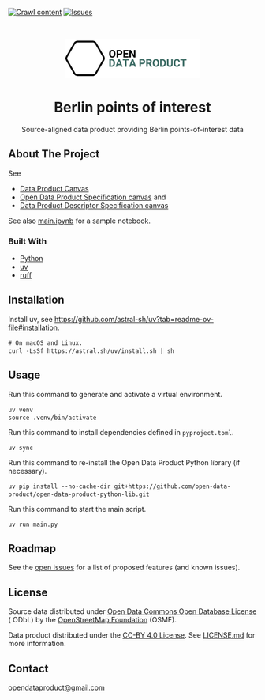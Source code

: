 [![Crawl content](https://github.com/open-data-product/open-data-product-berlin-points-of-interest-source-aligned/actions/workflows/crawl-content.yaml/badge.svg)](https://github.com/open-data-product/open-data-product-berlin-points-of-interest-source-aligned/actions/workflows/crawl-content.yaml)
[![Issues](https://img.shields.io/github/issues/open-data-product/open-data-product-berlin-points-of-interest-source-aligned)](https://github.com/open-data-product/open-data-product-berlin-points-of-interest-source-aligned/issues)

<br />
<p align="center">
  <a href="https://github.com/open-data-product/open-data-product-berlin-points-of-interest-source-aligned">
    <img src="logo-with-text.png" alt="Logo" style="height: 80px; ">
  </a>

  <h1 align="center">Berlin points of interest</h1>

  <p align="center">
    Source-aligned data product providing Berlin points-of-interest data
  </p>
</p>

## About The Project

See
* [Data Product Canvas](docs/data-product-canvas.md)
* [Open Data Product Specification canvas](./docs/odps-canvas.md) and 
* [Data Product Descriptor Specification canvas](./docs/dpds-canvas.md)

See also [main.ipynb](./main.ipynb) for a sample notebook.

### Built With

* [Python](https://www.python.org/)
* [uv](https://docs.astral.sh/uv/)
* [ruff](https://docs.astral.sh/ruff/)

## Installation

Install uv, see https://github.com/astral-sh/uv?tab=readme-ov-file#installation.

```shell
# On macOS and Linux.
curl -LsSf https://astral.sh/uv/install.sh | sh
```

## Usage

Run this command to generate and activate a virtual environment.

```shell
uv venv
source .venv/bin/activate
```

Run this command to install dependencies defined in `pyproject.toml`.

```shell
uv sync
```

Run this command to re-install the Open Data Product Python library (if necessary).

```shell
uv pip install --no-cache-dir git+https://github.com/open-data-product/open-data-product-python-lib.git
```

Run this command to start the main script.

```shell
uv run main.py
```

## Roadmap

See
the [open issues](https://github.com/open-data-product/open-data-product-berlin-points-of-interest-source-aligned/issues)
for a list of proposed features (and
known issues).

## License

Source data distributed under [Open Data Commons Open Database License ](https://opendatacommons.org/licenses/odbl/) (
ODbL) by the [OpenStreetMap Foundation](https://osmfoundation.org/) (OSMF).

Data product distributed under the [CC-BY 4.0 License](https://creativecommons.org/licenses/by/4.0/).
See [LICENSE.md](./LICENSE.md) for more information.

## Contact

opendataproduct@gmail.com
